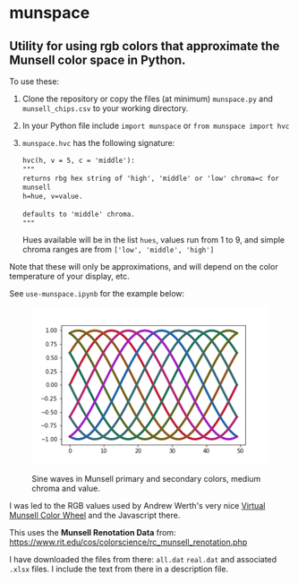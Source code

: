 # munspace

## Utility for using rgb colors that approximate the Munsell color space in Python.

To use these:

1.  Clone the repository or copy the files (at minimum) `munspace.py` and 
    `munsell_chips.csv` to your working directory.
2.  In your Python file include `import munspace` or `from munspace import hvc`
3.  `munspace.hvc` has the following signature:

        hvc(h, v = 5, c = 'middle'):
        """
        returns rbg hex string of 'high', 'middle' or 'low' chroma=c for munsell
        h=hue, v=value.

        defaults to 'middle' chroma.
        """
    Hues available will be in the list `hues`, values run from 1 to 9,
    and simple chroma ranges are from `['low', 'middle', 'high']`
    
Note that these will only be approximations, and will depend on the 
color temperature of your display, etc.

See `use-munspace.ipynb` for the example below:

<figure>

![10 sine waves in Munsell colors](munsell-color-demo.png)

<figcaption>Sine waves in Munsell primary and secondary colors, medium chroma
and value.</figcaption>
</figure>


I was led to the RGB values used by Andrew Werth's very nice
[Virtual Munsell Color Wheel](https://www.andrewwerth.com/aboutmunsell/) and the
Javascript there.

This uses the **Munsell Renotation Data** from:
<https://www.rit.edu/cos/colorscience/rc_munsell_renotation.php>

I have downloaded the files from there: `all.dat` `real.dat` and 
associated `.xlsx` files. I include the text from there in a description file.
